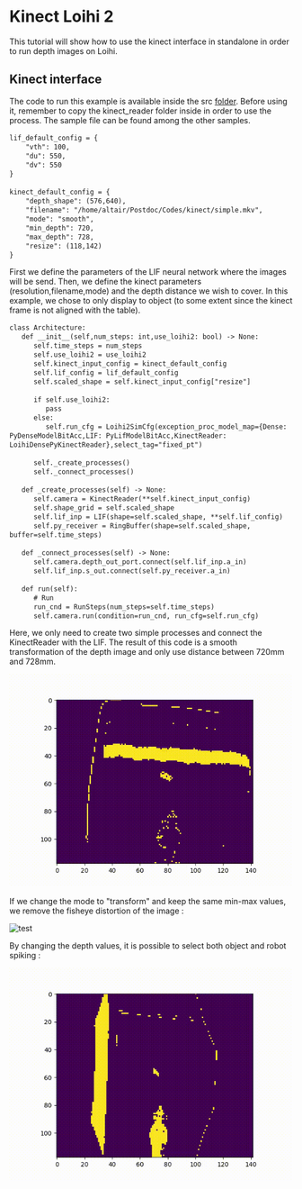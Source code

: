 # Kinect Loihi 2

This tutorial will show how to use the kinect interface in standalone in order to run depth images on Loihi.

## Kinect interface

The code to run this example is available inside the src [folder](https://github.com/rouzinho/Neuromorphic-Computing/tree/main/src/kinect). Before using it, remember to copy the kinect_reader folder inside in order to use the process. The sample file can be found among the other samples.

```
lif_default_config = {
    "vth": 100,
    "du": 550,
    "dv": 550
}

kinect_default_config = {
    "depth_shape": (576,640),
    "filename": "/home/altair/Postdoc/Codes/kinect/simple.mkv",
    "mode": "smooth",
    "min_depth": 720,
    "max_depth": 728,
    "resize": (118,142)
}
```
First we define the parameters of the LIF neural network where the images will be send. Then, we define the kinect parameters (resolution,filename,mode) and the depth distance we wish to cover. In this example, we chose to only display to object (to some extent since the kinect frame is not aligned with the table).

```
class Architecture:
   def __init__(self,num_steps: int,use_loihi2: bool) -> None:
      self.time_steps = num_steps
      self.use_loihi2 = use_loihi2
      self.kinect_input_config = kinect_default_config
      self.lif_config = lif_default_config
      self.scaled_shape = self.kinect_input_config["resize"]

      if self.use_loihi2:
         pass
      else:
         self.run_cfg = Loihi2SimCfg(exception_proc_model_map={Dense: PyDenseModelBitAcc,LIF: PyLifModelBitAcc,KinectReader: LoihiDensePyKinectReader},select_tag="fixed_pt")

      self._create_processes()
      self._connect_processes()

   def _create_processes(self) -> None:
      self.camera = KinectReader(**self.kinect_input_config)
      self.shape_grid = self.scaled_shape
      self.lif_inp = LIF(shape=self.scaled_shape, **self.lif_config)
      self.py_receiver = RingBuffer(shape=self.scaled_shape, buffer=self.time_steps)

   def _connect_processes(self) -> None:
      self.camera.depth_out_port.connect(self.lif_inp.a_in)
      self.lif_inp.s_out.connect(self.py_receiver.a_in)

   def run(self):
      # Run
      run_cnd = RunSteps(num_steps=self.time_steps)
      self.camera.run(condition=run_cnd, run_cfg=self.run_cfg)
```

Here, we only need to create two simple processes and connect the KinectReader with the LIF. The result of this code is a smooth transformation of the depth image and only use distance between 720mm and 728mm.

![test](https://github.com/rouzinho/Neuromorphic-Computing/blob/main/img/smooth_object.gif?raw=true)

If we change the mode to "transform" and keep the same min-max values, we remove the fisheye distortion of the image :

![test](https://github.com/rouzinho/Neuromorphic-Computing/blob/main/img/transform_object.gif?raw=true)

By changing the depth values, it is possible to select both object and robot spiking :

![test](https://github.com/rouzinho/Neuromorphic-Computing/blob/main/img/transform_object_robot.gif?raw=true)